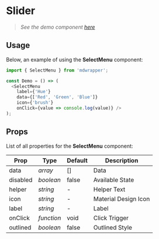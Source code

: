 # Slider

> _See the demo component [here](./SelectMenu.jsx)_

## Usage

Below, an example of using the **SelectMenu** component:

```js
import { SelectMenu } from 'mdwrapper';

const Demo = () => (
  <SelectMenu
    label={'Hue'}
    data={['Red', 'Green', 'Blue']}
    icon={'brush'}
    onClick={value => console.log(value)} />
);
```

## Props

List of all properties for the **SelectMenu** component:

| **Prop** | **Type** | **Default** | **Description** |
|--|--|--|--|
| data | _array_ | [] | Data |
| disabled | _boolean_ | false | Available State |
| helper | _string_ | - | Helper Text |
| icon | _string_ | - | Material Design Icon |
| label | _string_ | - | Label |
| onClick | _function_ | void | Click Trigger |
| outlined | _boolean_ | false | Outlined Style |
